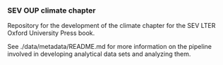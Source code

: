 ### SEV OUP climate chapter  

Repository for the development of the climate chapter for the SEV LTER Oxford University Press book.  

See ./data/metadata/README.md for more information on the pipeline involved in developing analytical data sets and analyzing them.  